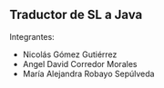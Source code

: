 ## Traductor de SL a Java



Integrantes:
- Nicolás Gómez Gutiérrez
- Angel David Corredor Morales
- María Alejandra Robayo Sepúlveda 
